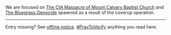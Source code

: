 We are focused on [The CIA Massacre of Mount Calvary Baptist Church](https://github.com/mission23/mission23/wiki/The-CIA-Massacre-of-Mount-Calvary-Baptist-Church) and [The Bluegrass Genocide](https://github.com/mission23/mission23/wiki/The-Bluegrass-Genocide) spawned as a result of the coverup operation. 
***
Entry missing? See [offline notice](https://github.com/mission23/mission23/wiki#most-content-offline).
[#PrayToVerify](https://github.com/mission23/mission23/wiki#pray-to-verify) anything you read here.